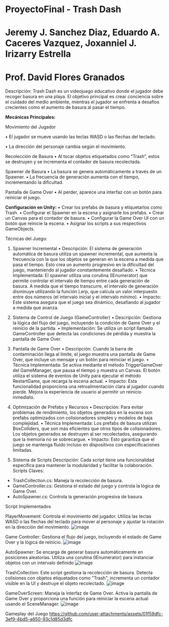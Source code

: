 # ProyectoFinal - Trash Dash
# Jeremy J. Sanchez Diaz, Eduardo A. Caceres Vazquez, Joxanniel J. Irizarry Estrella
# Prof. David Flores Granados


Descripción:
Trash Dash es un videojuego educativo donde el jugador debe recoger basura en una playa. El objetivo principal es crear conciencia sobre el cuidado del medio ambiente, mientras el jugador se enfrenta a desafíos crecientes como el aumento de basura al pasar el tiempo.


**Mecánicas Principales:**

Movimiento del Jugador  

•	El jugador se mueve usando las teclas WASD o las flechas del teclado.  

•	La dirección del personaje cambia según el movimiento.  



Recolección de Basura
•	Al tocar objetos etiquetados como “Trash”, estos se destruyen y se incrementa el contador de basura recolectada.

Spawner de Basura
•	La basura se genera automáticamente a través de un Spawner.
•	La frecuencia de generación aumenta con el tiempo, incrementando la dificultad.

Pantalla de Game Over
•	Al perder, aparece una interfaz con un botón para reiniciar el juego.



**Configuración en Unity:**
•	Crear los prefabs de basura y etiquetarlos como Trash.
•	Configurar el Spawner en la escena y asignarle los prefabs.
•	Crear un Canvas para el contador de basura.
•	Configurar la Game Over UI con un botón que reinicie la escena.
•	Asignar los scripts a sus respectivos GameObjects.



Técnicas del Juego:

1. Spawner Incremental
• Descripción: El sistema de generación automática de basura utiliza un spawner incremental, que aumenta la frecuencia con la que los objetos se generan en la escena a medida que pasa el tiempo. Esto crea un aumento progresivo en la dificultad del juego, manteniendo al jugador constantemente desafiado.
• Técnica Implementada: El spawner utiliza una corutina (IEnumerator) que permite controlar el intervalo de tiempo entre cada generación de basura. A medida que el tiempo transcurre, el intervalo de generación disminuye utilizando la función Lerp, que calcula un valor interpuesto entre dos números (el intervalo inicial y el intervalo mínimo).
• Impacto: Este sistema asegura que el juego sea dinámico, desafiando al jugador a medida que avanza.


2. Sistema de Control de Juego (GameController)
• Descripción: Gestiona la lógica del flujo del juego, incluyendo la condición de Game Over y el reinicio de la partida.
• Implementación: Se utiliza un script llamado GameController que detecta las condiciones de pérdida y muestra la pantalla de Game Over.


3. Pantalla de Game Over
• Descripción: Cuando la barra de contaminación llega al límite, el juego muestra una pantalla de Game Over, que incluye un mensaje y un botón para reiniciar el juego.
• Técnica Implementada: Se activa mediante el método TriggerGameOver del GameManager, que pausa el tiempo y muestra un Canvas. El botón utiliza el sistema de eventos de Unity para ejecutar el método RestartGame, que recarga la escena actual.
• Impacto: Esta funcionalidad proporciona una retroalimentación clara al jugador cuando pierde. Mejora la experiencia de usuario al permitir un reinicio inmediato.


4. Optimización de Prefabs y Recursos
• Descripción: Para evitar problemas de rendimiento, los objetos generados en la escena son prefabs optimizados con colisionadores simples y modelos de baja complejidad.
• Técnica Implementada: Los prefabs de basura utilizan BoxColliders, que son más eficientes que otros tipos de colisionadores. Los objetos generados se destruyen al ser recolectados, asegurando que la memoria no se sobrecargue.
• Impacto: Esto garantiza que el juego se mantenga fluido incluso en dispositivos con especificaciones limitadas.


5. Sistema de Scripts
Descripción: Cada script tiene una funcionalidad específica para mantener la modularidad y facilitar la colaboración.
Scripts Claves:
-	TrashCollection.cs: Maneja la recolección de basura.
-	GameController.cs: Gestiona el estado del juego y controla la lógica de Game Over.
-	AutoSpawner.cs: Controla la generación progresiva de basura.



Script Implementados

PlayerMovement: Controla el movimiento del jugador. Utiliza las teclas WASD o las flechas del teclado para mover al personaje y ajustar la rotación en la dirección del movimiento.
![image](https://github.com/user-attachments/assets/9c0e2a48-1947-4cb6-9115-25df3595033d)


Game Controller: Gestiona el flujo del juego, incluyendo el estado de Game Over y la lógica de reinicio.
![image](https://github.com/user-attachments/assets/d75de50d-cbba-4f02-b485-fbb3d1e02de5)


AutoSpawner: Se encarga de generar basura automáticamente en posiciones aleatorias. Utiliza una corutina (IEnumerator) para instanciar objetos con un intervalo definido
![image](https://github.com/user-attachments/assets/dcce5ab9-132f-43d4-9a85-d930e2fd0936)


TrashCollection: Este script gestiona la recolección de basura. Detecta colisiones con objetos etiquetados como "Trash", incrementa un contador visible en la UI y destruye el objeto recolectado.
![image](https://github.com/user-attachments/assets/5c4b852c-6ed3-4541-aa86-f13c8e7b3cd0)


GameOverScreen: Maneja la interfaz de Game Over. Activa la pantalla de Game Over y proporciona una función para reiniciar la escena actual usando el SceneManager.
![image](https://github.com/user-attachments/assets/d82eb928-0218-466f-b57b-40d7da68d2fb)



Gameplay del Juego
https://github.com/user-attachments/assets/01f59dfc-3ef9-4bd5-a650-93c1d85d3dfc











